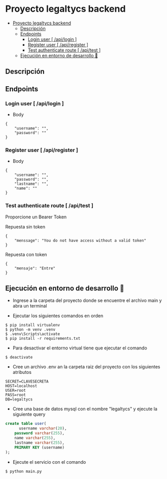 # Proyecto legaltycs backend

<!--toc:start-->
- [Proyecto legaltycs backend](#proyecto-legaltycs-backend)
  - [Descripción](#descripción)
  - [Endpoints](#endpoints)
    - [Login user [ /api/login ]](#login-user-apilogin)
    - [Register user [ /api/register ]](#register-user-apiregister)
    - [Test authenticate route [ /api/test ]](#test-authenticate-route-apitest)
  - [Ejecución en entorno de desarrollo :rocket:](#ejecución-en-entorno-de-desarrollo-rocket)
<!--toc:end-->

## Descripción

## Endpoints

### Login user [ /api/login ]
- Body
```
{
    "username": "",
    "password": ""
}
```
### Register user [ /api/register ]
- Body
```
{
    "username": "",
    "password": "",
    "lastname": "",
    "name": ""
}
```
### Test authenticate route [ /api/test ]
Proporcione un Bearer Token

Repuesta sin token
```
{
    "menssage": "You do not have access without a valid token"
}
```
Repuesta con token
```
{
    "mensaje": "Entre"
}
```


## Ejecución en entorno de desarrollo :rocket:

- Ingrese a la carpeta del proyecto donde se encuentre el archivo main y abra un terminal

- Ejecutar los siguientes comandos en orden

```
$ pip install virtualenv
$ python -m venv .venv
$ .venv\Scripts\activate
$ pip install -r requirements.txt 

```
- Para desactivar el entorno virtual tiene que ejecutar el comando

```
$ deactivate

```
- Cree un archivo .env an la carpeta raiz del proyecto con los siguientes atributos

```
SECRET=CLAVESECRETA
HOST=localhost
USER=root
PASS=root
DB=legaltycs
```
- Cree una base de datos mysql con el nombre "legaltycs" y ejecute la siguiente query

``` sql
create table user(
	  username varchar(20),
    password varchar(255),
    name varchar(255),
    lastname varchar(255),
    PRIMARY KEY (username)
);
```
- Ejecute el servicio con el comando
```
$ python main.py
```
